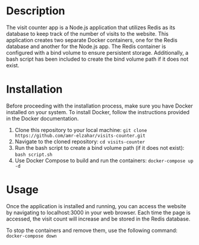# Description

The visit counter app is a Node.js application that utilizes Redis as its database to keep track of the number of visits to the website. This application creates two separate Docker containers, one for the Redis database and another for the Node.js app. The Redis container is configured with a bind volume to ensure persistent storage. Additionally, a bash script has been included to create the bind volume path if it does not exist.

# Installation

Before proceeding with the installation process, make sure you have Docker installed on your system. To install Docker, follow the instructions provided in the Docker documentation.

1. Clone this repository to your local machine: `git clone https://github.com/amr-elzahar/visits-counter.git`
2. Navigate to the cloned repository: `cd visits-counter`
3. Run the bash script to create a bind volume path (if it does not exist): `bash script.sh`
4. Use Docker Compose to build and run the containers: `docker-compose up -d`

# Usage

Once the application is installed and running, you can access the website by navigating to localhost:3000 in your web browser. Each time the page is accessed, the visit count will increase and be stored in the Redis database.

To stop the containers and remove them, use the following command: `docker-compose down`
